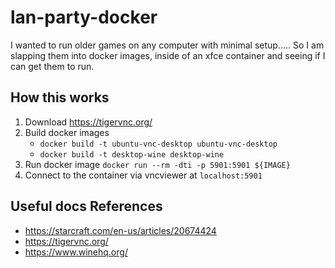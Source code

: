 # lan-party-docker

I wanted to run older games on any computer with minimal setup.....
So I am slapping them into docker images, inside of
an xfce container and seeing if I can get them to run.

## How this works

1. Download https://tigervnc.org/
2. Build docker images
    * `docker build -t ubuntu-vnc-desktop ubuntu-vnc-desktop`
    * `docker build -t desktop-wine desktop-wine`
3. Run docker image `docker run --rm -dti -p 5901:5901 ${IMAGE}`
4. Connect to the container via vncviewer at `localhost:5901`

## Useful docs References

* <https://starcraft.com/en-us/articles/20674424>
* <https://tigervnc.org/>
* <https://www.winehq.org/>
